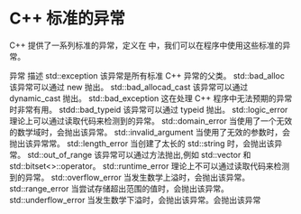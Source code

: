 # C++ 标准的异常

C++ 提供了一系列标准的异常，定义在 <exception> 中，我们可以在程序中使用这些标准的异常。

异常                     描述
std::exception           该异常是所有标准 C++ 异常的父类。
std::bad_alloc           该异常可以通过 new 抛出。
std::bad_allocad_cast    该异常可以通过 dynamic_cast 抛出。
std::bad_exception       这在处理 C++ 程序中无法预期的异常时非常有用。
stdd::bad_typeid         该异常可以通过 typeid 抛出。
std::logic_error         理论上可以通过读取代码来检测到的异常。
std::domain_error        当使用了一个无效的数学域时，会抛出该异常。
std::invalid_argument    当使用了无效的参数时，会抛出该异常常。
std::length_error        当创建了太长的 std::string 时，会抛出该异常。
std::out_of_range        该异常可以通过方法抛出,例如 std::vector 和 std::bitset<>::operator[]()。
std::runtime_error       理论上不可以通过读取代码来检测到的异常。
std::overflow_error      当发生数学上溢时，会抛出该异常。
std::range_error         当尝试存储超出范围的值时，会抛出该异常。
std::underflow_error     当发生数学下溢时，会抛出该异常。会抛出该异常
